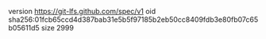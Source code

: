 version https://git-lfs.github.com/spec/v1
oid sha256:01fcb65ccd4d387bab31e5b5f97185b2eb50cc8409fdb3e80fb07c65b05611d5
size 2999

